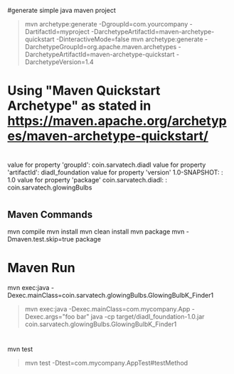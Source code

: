 #generate simple java maven project
> mvn archetype:generate -DgroupId=com.yourcompany -DartifactId=myproject -DarchetypeArtifactId=maven-archetype-quickstart -DinteractiveMode=false
mvn archetype:generate -DarchetypeGroupId=org.apache.maven.archetypes -DarchetypeArtifactId=maven-archetype-quickstart -DarchetypeVersion=1.4

# Using "Maven Quickstart Archetype" as stated in https://maven.apache.org/archetypes/maven-archetype-quickstart/
#
value for property 'groupId': coin.sarvatech.diadl
value for property 'artifactId': diadl_foundation
value for property 'version' 1.0-SNAPSHOT: : 1.0
value for property 'package' coin.sarvatech.diadl: : coin.sarvatech.glowingBulbs
#
## Maven Commands
mvn compile
mvn install
mvn clean install
mvn package
mvn -Dmaven.test.skip=true package
# Maven Run
mvn exec:java -Dexec.mainClass=coin.sarvatech.glowingBulbs.GlowingBulbK_Finder1
> mvn exec:java -Dexec.mainClass=com.mycompany.App -Dexec.args="foo bar"
> java -cp target/diadl_foundation-1.0.jar  coin.sarvatech.glowingBulbs.GlowingBulbK_Finder1
#
mvn test
> mvn test -Dtest=com.mycompany.AppTest#testMethod
